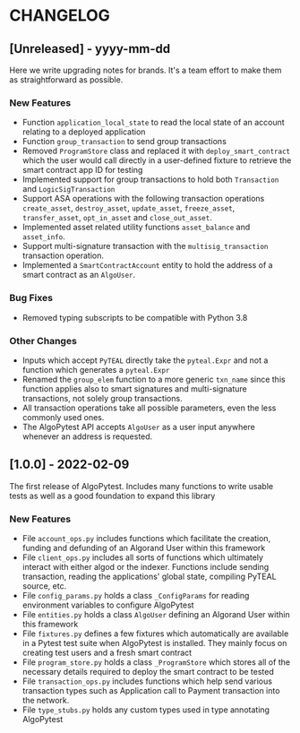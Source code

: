 # CHANGELOG

## [Unreleased] - yyyy-mm-dd

Here we write upgrading notes for brands. It's a team effort to make them as
straightforward as possible.

### New Features
- Function ``application_local_state`` to read the local state of an account relating to a deployed application
- Function ``group_transaction`` to send group transactions
- Removed ``ProgramStore`` class and replaced it with ``deploy_smart_contract`` which the user would call directly in a user-defined fixture to retrieve the smart contract app ID for testing
- Implemented support for group transactions to hold both ``Transaction`` and ``LogicSigTransaction``
- Support ASA operations with the following transaction operations ``create_asset``, ``destroy_asset``, ``update_asset``, ``freeze_asset``, ``transfer_asset``, ``opt_in_asset`` and ``close_out_asset``.
- Implemented asset related utility functions ``asset_balance`` and ``asset_info``.
- Support multi-signature transaction with the ``multisig_transaction`` transaction operation.
- Implemented a ``SmartContractAccount`` entity to hold the address of a smart contract as an ``AlgoUser``.

### Bug Fixes
- Removed typing subscripts to be compatible with Python 3.8

### Other Changes
- Inputs which accept ``PyTEAL`` directly take the ``pyteal.Expr`` and not a function which generates a ``pyteal.Expr``
- Renamed the ``group_elem`` function to a more generic ``txn_name`` since this function applies also to smart signatures and multi-signature transactions, not solely group transactions.
- All transaction operations take all possible parameters, even the less commonly used ones.
- The AlgoPytest API accepts ``AlgoUser`` as a user input anywhere whenever an address is requested.

## [1.0.0] - 2022-02-09

The first release of AlgoPytest. Includes many functions to write usable tests as well as a good foundation to expand this library

### New Features
- File ``account_ops.py`` includes functions which facilitate the creation, funding and defunding of an Algorand User within this framework
- File ``client_ops.py`` includes all sorts of functions which ultimately interact with either algod or the indexer. Functions include sending transaction, reading the applications' global state, compiling PyTEAL source, etc.
- File ``config_params.py`` holds a class ``_ConfigParams`` for reading environment variables to configure AlgoPytest
- File ``entities.py`` holds a class ``AlgoUser`` defining an Algorand User within this framework
- File ``fixtures.py`` defines a few fixtures which automatically are available in a Pytest test suite when AlgoPytest is installed. They mainly focus on creating test users and a fresh smart contract
- File ``program_store.py`` holds a class ``_ProgramStore`` which stores all of the necessary details required to deploy the smart contract to be tested
- File ``transaction_ops.py`` includes functions which help send various transaction types such as Application call to Payment transaction into the network.
- File ``type_stubs.py`` holds any custom types used in type annotating AlgoPytest
